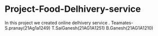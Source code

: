 # Project-Food-Delhivery-service
In this project we created online delhivery service .
Teamates-S.pranay(21Ag1a1249)
         T.SaiGanesh(21AG1A1251)
         B.Ganesh(21AG1A1210)
